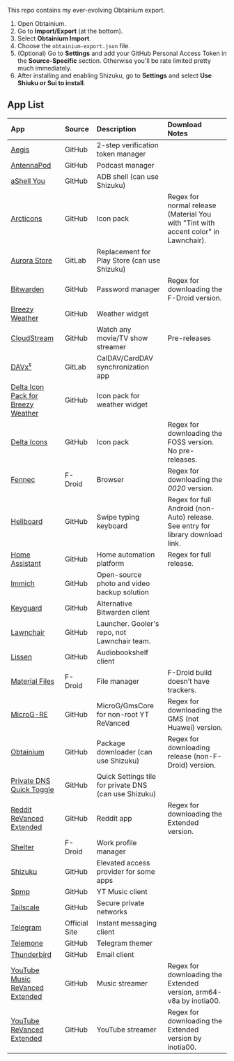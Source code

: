 This repo contains my ever-evolving Obtainium export.

1. Open Obtainium.
2. Go to **Import/Export** (at the bottom).
3. Select **Obtainium Import**.
4. Choose the `obtainium-export.json` file.
5. (Optional) Go to **Settings** and add your GitHub Personal Access Token in the **Source-Specific** section. Otherwise you'll be rate limited pretty much immediately.
7. After installing and enabling Shizuku, go to **Settings** and select **Use Shiuku or Sui to install**.

## App List

| App                                                                 | Source                                                                 | Description                                           | Download Notes                                                                                       |
|:--------------------------------------------------------------------|:----------------------------------------------------------------------|:------------------------------------------------------|:-----------------------------------------------------------------------------------------------------|
| [Aegis](https://github.com/beemdevelopment/Aegis)                   | GitHub                                                                | 2-step verification token manager                     |                                                                                                      |
| [AntennaPod](https://github.com/AntennaPod/AntennaPod)              | GitHub                                                                | Podcast manager                                       |                                                                                                      |
| [aShell You](https://github.com/DP-Hridayan/aShellYou)              | GitHub                                                                | ADB shell (can use Shizuku)                           |                                                                                                      |
| [Arcticons](https://github.com/Donnnno/Arcticons)                   | GitHub                                                                | Icon pack                                             | Regex for normal release (Material You with "Tint with accent color" in Lawnchair).                  |
| [Aurora Store](https://gitlab.com/AuroraOSS/AuroraStore)            | GitLab                                                                | Replacement for Play Store (can use Shizuku)          |                                                                                                      |
| [Bitwarden](https://github.com/bitwarden/mobile)                    | GitHub                                                                | Password manager                                      | Regex for downloading the F-Droid version.                                                           |
| [Breezy Weather](https://github.com/breezy-weather/breezy-weather)  | GitHub                                                                | Weather widget                                        |                                                                                                      |
| [CloudStream](https://github.com/LagradOst/CloudStream-3)           | GitHub                                                                | Watch any movie/TV show streamer                      | Pre-releases                                                                                         |
| [DAVx⁵](https://gitlab.com/bitfireAT/davx5)                         | GitLab                                                                | CalDAV/CardDAV synchronization app                   |                                                                                                      |
| [Delta Icon Pack for Breezy Weather](https://github.com/Delta-Icons/breezy-weather) | GitHub                                                                | Icon pack for weather widget                          |                                                                                                      |
| [Delta Icons](https://github.com/Delta-Icons)                       | GitHub                                                                | Icon pack                                             | Regex for downloading the FOSS version. No pre-releases.                                             |
| [Fennec](https://f-droid.org/packages/org.mozilla.fennec_fdroid/)   | F-Droid                                                               | Browser                                               | Regex for downloading the *0020* version.                                                            |
| [Heliboard](https://github.com/heliboard/heliboard)                 | GitHub                                                                | Swipe typing keyboard                                 | Regex for full Android (non-Auto) release. See entry for library download link.                      |
| [Home Assistant](https://github.com/home-assistant/android)         | GitHub                                                                | Home automation platform                              | Regex for full release.                                                                              |
| [Immich](https://github.com/immich-app/immich)                      | GitHub                                                                | Open-source photo and video backup solution           |                                                                                                      |
| [Keyguard](https://github.com/AChep/keyguard-app)                   | GitHub                                                                | Alternative Bitwarden client                          |                                                                                                      |
| [Lawnchair](https://github.com/Goooler/LawnchairRelease)            | GitHub                                                                | Launcher. Gooler's repo, not Lawnchair team.          |                                                                                                      |
| [Lissen](https://github.com/Audiobookshelf/Lissen)                  | GitHub                                                                | Audiobookshelf client                                 |                                                                                                      |
| [Material Files](https://f-droid.org/packages/me.zhanghai.android.files/) | F-Droid                                                               | File manager                                          | F-Droid build doesn’t have trackers.                                                                 |
| [MicroG-RE](https://github.com/WSTxda/MicroG-RE)                    | GitHub                                                                | MicroG/GmsCore for non-root YT ReVanced               | Regex for downloading the GMS (not Huawei) version.                                                  |
| [Obtainium](https://github.com/ImranR98/Obtainium)                  | GitHub                                                                | Package downloader (can use Shizuku)                  | Regex for downloading release (non-F-Droid) version.                                                 |
| [Private DNS Quick Toggle](https://github.com/karasevm/PrivateDNSAndroid) | GitHub                                                                | Quick Settings tile for private DNS (can use Shizuku) |                                                                                                      |
| [Reddit ReVanced Extended](https://github.com/revanced-apks/build-apps) | GitHub                                                                | Reddit app                                            | Regex for downloading the Extended version.                                                          |
| [Shelter](https://f-droid.org/packages/net.typeblog.shelter/)       | F-Droid                                                               | Work profile manager                                  |                                                                                                      |
| [Shizuku](https://github.com/RikkaApps/Shizuku)                     | GitHub                                                                | Elevated access provider for some apps                |                                                                                                      |
| [Spmp](https://github.com/toasterofbread/spmp)                      | GitHub                                                                | YT Music client                                       |                                                                                                      |
| [Tailscale](https://github.com/tailscale/tailscale)                 | GitHub                                                                | Secure private networks                               |                                                                                                      |
| [Telegram](https://telegram.org)                                    | Official Site                                                         | Instant messaging client                              |                                                                                                      |
| [Telemone](https://github.com/nxoim/Telemone)                       | GitHub                                                                | Telegram themer                                       |                                                                                                      |
| [Thunderbird](https://github.com/thunderbird/thunderbird-android)          | GitHub                                                                | Email client                                          |                                                                                                      |
| [YouTube Music ReVanced Extended](https://github.com/revanced-apks/build-apps) | GitHub                                                                | Music streamer                                        | Regex for downloading the Extended version, arm64-v8a by inotia00.                                    |
| [YouTube ReVanced Extended](https://github.com/revanced-apks/build-apps) | GitHub                                                                | YouTube streamer                                      | Regex for downloading the Extended version by inotia00.                                              |
